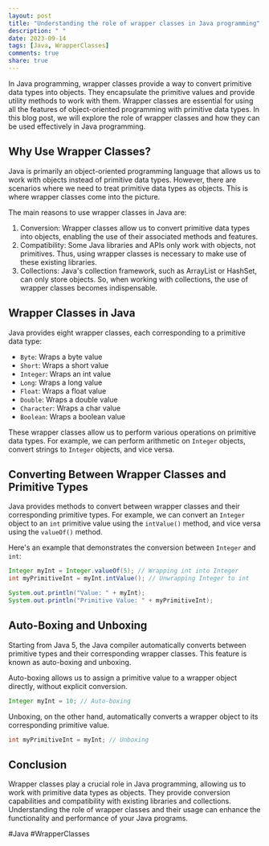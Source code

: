 ```yaml
---
layout: post
title: "Understanding the role of wrapper classes in Java programming"
description: " "
date: 2023-09-14
tags: [Java, WrapperClasses]
comments: true
share: true
---
```


In Java programming, wrapper classes provide a way to convert primitive data types into objects. They encapsulate the primitive values and provide utility methods to work with them. Wrapper classes are essential for using all the features of object-oriented programming with primitive data types. In this blog post, we will explore the role of wrapper classes and how they can be used effectively in Java programming.

## Why Use Wrapper Classes?

Java is primarily an object-oriented programming language that allows us to work with objects instead of primitive data types. However, there are scenarios where we need to treat primitive data types as objects. This is where wrapper classes come into the picture.

The main reasons to use wrapper classes in Java are:

1. Conversion: Wrapper classes allow us to convert primitive data types into objects, enabling the use of their associated methods and features.
2. Compatibility: Some Java libraries and APIs only work with objects, not primitives. Thus, using wrapper classes is necessary to make use of these existing libraries.
3. Collections: Java's collection framework, such as ArrayList or HashSet, can only store objects. So, when working with collections, the use of wrapper classes becomes indispensable.

## Wrapper Classes in Java

Java provides eight wrapper classes, each corresponding to a primitive data type:

- `Byte`: Wraps a byte value
- `Short`: Wraps a short value
- `Integer`: Wraps an int value
- `Long`: Wraps a long value
- `Float`: Wraps a float value
- `Double`: Wraps a double value
- `Character`: Wraps a char value
- `Boolean`: Wraps a boolean value

These wrapper classes allow us to perform various operations on primitive data types. For example, we can perform arithmetic on `Integer` objects, convert strings to `Integer` objects, and vice versa.

## Converting Between Wrapper Classes and Primitive Types

Java provides methods to convert between wrapper classes and their corresponding primitive types. For example, we can convert an `Integer` object to an `int` primitive value using the `intValue()` method, and vice versa using the `valueOf()` method.

Here's an example that demonstrates the conversion between `Integer` and `int`:

```java
Integer myInt = Integer.valueOf(5); // Wrapping int into Integer
int myPrimitiveInt = myInt.intValue(); // Unwrapping Integer to int

System.out.println("Value: " + myInt);
System.out.println("Primitive Value: " + myPrimitiveInt);
```

## Auto-Boxing and Unboxing

Starting from Java 5, the Java compiler automatically converts between primitive types and their corresponding wrapper classes. This feature is known as auto-boxing and unboxing.

Auto-boxing allows us to assign a primitive value to a wrapper object directly, without explicit conversion.

```java
Integer myInt = 10; // Auto-boxing
```

Unboxing, on the other hand, automatically converts a wrapper object to its corresponding primitive value.

```java
int myPrimitiveInt = myInt; // Unboxing
```

## Conclusion

Wrapper classes play a crucial role in Java programming, allowing us to work with primitive data types as objects. They provide conversion capabilities and compatibility with existing libraries and collections. Understanding the role of wrapper classes and their usage can enhance the functionality and performance of your Java programs.

#Java #WrapperClasses